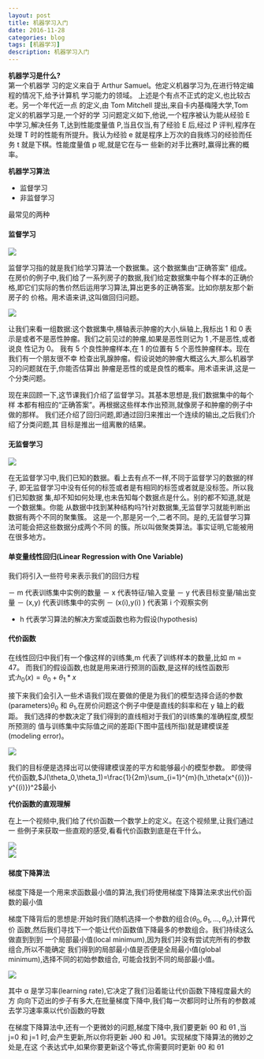 ```yaml
---
layout: post
title: 机器学习入门
date: 2016-11-28
categories: blog
tags: [机器学习]
description: 机器学习入门
---
```



**机器学习是什么?**      
第一个机器学 习的定义来自于 Arthur Samuel。他定义机器学习为,在进行特定编程的情况下,给予计算机 学习能力的领域。     上述是个有点不正式的定义,也比较古老。另一个年代近一点 的定义,由 Tom Mitchell 提出,来自卡内基梅隆大学,Tom 定义的机器学习是,一个好的学 习问题定义如下,他说,一个程序被认为能从经验 E 中学习,解决任务 T,达到性能度量值 P,当且仅当,有了经验 E 后,经过 P 评判,程序在处理 T 时的性能有所提升。我认为经验 e 就是程序上万次的自我练习的经验而任务 t 就是下棋。性能度量值 p 呢,就是它在与一 些新的对手比赛时,赢得比赛的概率。   


**机器学习算法**       
- 监督学习   
- 非监督学习         

最常见的两种   

#### 监督学习      

![](https://raw.githubusercontent.com/whuhan2013/myImage/master/machineLearning/p1.png)

监督学习指的就是我们给学习算法一个数据集。这个数据集由“正确答案” 组成。在房价的例子中,我们给了一系列房子的数据,我们给定数据集中每个样本的正确价 格,即它们实际的售价然后运用学习算法,算出更多的正确答案。比如你朋友那个新房子的 价格。用术语来讲,这叫做回归问题。

![](https://raw.githubusercontent.com/whuhan2013/myImage/master/machineLearning/p2.png)

让我们来看一组数据:这个数据集中,横轴表示肿瘤的大小,纵轴上,我标出 1 和 0 表 示是或者不是恶性肿瘤。我们之前见过的肿瘤,如果是恶性则记为 1 ,不是恶性,或者说良 性记为 0。
我有 5 个良性肿瘤样本,在 1 的位置有 5 个恶性肿瘤样本。现在我们有一个朋友很不幸 检查出乳腺肿瘤。假设说她的肿瘤大概这么大,那么机器学习的问题就在于,你能否估算出 肿瘤是恶性的或是良性的概率。用术语来讲,这是一个分类问题。

 现在来回顾一下,这节课我们介绍了监督学习。其基本思想是,我们数据集中的每个样 本都有相应的“正确答案”。再根据这些样本作出预测,就像房子和肿瘤的例子中做的那样。 我们还介绍了回归问题,即通过回归来推出一个连续的输出,之后我们介绍了分类问题,其 目标是推出一组离散的结果。


#### 无监督学习     

 ![](https://raw.githubusercontent.com/whuhan2013/myImage/master/machineLearning/p3.png)    

 在无监督学习中,我们已知的数据。看上去有点不一样,不同于监督学习的数据的样子, 即无监督学习中没有任何的标签或者是有相同的标签或者就是没标签。所以我们已知数据 集,却不知如何处理,也未告知每个数据点是什么。别的都不知道,就是一个数据集。你能 从数据中找到某种结构吗?针对数据集,无监督学习就能判断出数据有两个不同的聚集簇。 这是一个,那是另一个,二者不同。是的,无监督学习算法可能会把这些数据分成两个不同 的簇。所以叫做聚类算法。事实证明,它能被用在很多地方。


#### 单变量线性回归(Linear Regression with One Variable)      
我们将引入一些符号来表示我们的回归方程     

－ m 代表训练集中实例的数量
－ x 代表特征/输入变量
－ y 代表目标变量/输出变量
－ (x,y) 代表训练集中的实例
－ (x(i),y(i) ) 代表第 i 个观察实例
- h 代表学习算法的解决方案或函数也称为假设(hypothesis)   

#### 代价函数      
在线性回归中我们有一个像这样的训练集,m 代表了训练样本的数量,比如 m = 47。 而我们的假设函数,也就是用来进行预测的函数,是这样的线性函数形式:$h_0(x)=\theta_0+\theta_1*x$

接下来我们会引入一些术语我们现在要做的便是为我们的模型选择合适的参数
(parameters)$θ_0$ 和 $θ_1$,在房价问题这个例子中便是直线的斜率和在 y 轴上的截距。 我们选择的参数决定了我们得到的直线相对于我们的训练集的准确程度,模型所预测的
值与训练集中实际值之间的差距(下图中蓝线所指)就是建模误差(modeling error)。

 ![](https://raw.githubusercontent.com/whuhan2013/myImage/master/machineLearning/p4.png) 

我们的目标便是选择出可以使得建模误差的平方和能够最小的模型参数。 即使得代价函数,$J(\theta_0,\theta_1)=\frac{1}{2m}\sum_{i=1}^{m}(h_\theta(x^{(i)})-y^{(i)})^2$最小     


**代价函数的直观理解**   

在上一个视频中,我们给了代价函数一个数学上的定义。在这个视频里,让我们通过一 些例子来获取一些直观的感受,看看代价函数到底是在干什么。

![](https://raw.githubusercontent.com/whuhan2013/myImage/master/machineLearning/p5.png)  
![](https://raw.githubusercontent.com/whuhan2013/myImage/master/machineLearning/p6.png)  

#### 梯度下降算法    

梯度下降是一个用来求函数最小值的算法,我们将使用梯度下降算法来求出代价函数的最小值     

梯度下降背后的思想是:开始时我们随机选择一个参数的组合$(θ_0,θ_1,...,θ_n)$,计算代价 函数,然后我们寻找下一个能让代价函数值下降最多的参数组合。我们持续这么做直到到到 一个局部最小值(local minimum),因为我们并没有尝试完所有的参数组合,所以不能确定 我们得到的局部最小值是否便是全局最小值(global minimum),选择不同的初始参数组合, 可能会找到不同的局部最小值。

![](https://raw.githubusercontent.com/whuhan2013/myImage/master/machineLearning/p7.png)  

其中 α 是学习率(learning rate),它决定了我们沿着能让代价函数下降程度最大的方
向向下迈出的步子有多大,在批量梯度下降中,我们每一次都同时让所有的参数减去学习速率乘以代价函数的导数

在梯度下降算法中,还有一个更微妙的问题,梯度下降中,我们要更新 θ0 和 θ1 ,当 j=0 和 j=1 时,会产生更新,所以你将更新 Jθ0 和 Jθ1。实现梯度下降算法的微妙之处是,在这 个表达式中,如果你要更新这个等式,你需要同时更新 θ0 和 θ1




